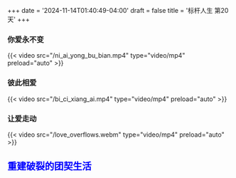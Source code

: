 +++
date = '2024-11-14T01:40:49-04:00'
draft = false
title = '标杆人生 第20天'
+++
### 你爱永不变
{{< video src="/ni_ai_yong_bu_bian.mp4" type="video/mp4" preload="auto" >}}
### 彼此相爱
{{< video src="/bi_ci_xiang_ai.mp4" type="video/mp4" preload="auto" >}}
### 让爱走动
{{< video src="/love_overflows.webm" type="video/mp4" preload="auto" >}}

## <span style="color:blue">重建破裂的团契生活</span>